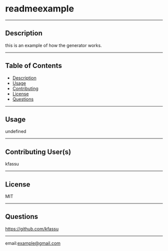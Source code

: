 # readmeexample
***
## Description
this is an example of how the generator works.
***
## Table of Contents
- [Description](#description)
- [Usage](#usage)
- [Contributing](#contributing)
- [License](#license)
- [Questions](#questions)
***
## Usage
undefined
***
## Contributing User(s)
kfassu
***
## License
MIT
***
## Questions
https://github.com/kfassu
***
email:example@gmail.com